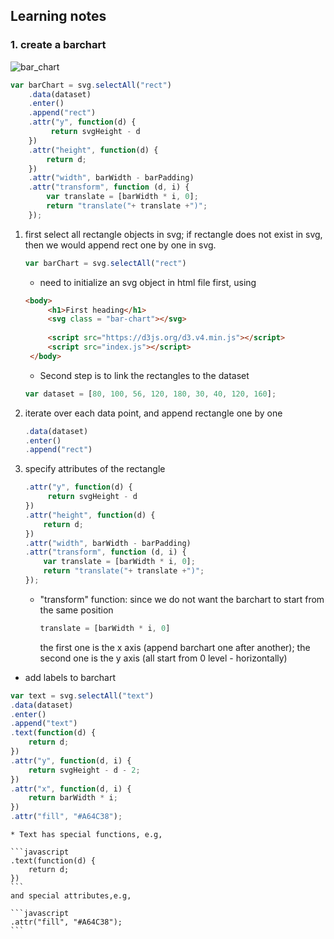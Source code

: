 ## Learning notes

### 1. create a barchart 

![bar_chart](https://github.com/yuanlii/data_visualization_d3/blob/master/img/bar_chart.png)

```javascript
var barChart = svg.selectAll("rect")
    .data(dataset)
    .enter()
    .append("rect")
    .attr("y", function(d) {
         return svgHeight - d 
    })
    .attr("height", function(d) { 
        return d; 
    })
    .attr("width", barWidth - barPadding)
    .attr("transform", function (d, i) {
        var translate = [barWidth * i, 0]; 
        return "translate("+ translate +")";
    });
```

1. first select all rectangle objects in svg;
   if rectangle does not exist in svg, then we would append rect one by one in svg. 
   
    ```javascript
    var barChart = svg.selectAll("rect")
    ```
    
   * need to initialize an svg object in html file first, using 
   
   ```html
   <body>
        <h1>First heading</h1>
        <svg class = "bar-chart"></svg>
        
        <script src="https://d3js.org/d3.v4.min.js"></script>
        <script src="index.js"></script>
    </body>
   ```
   
   * Second step is to link the rectangles to the dataset
   
    ```javascript
    var dataset = [80, 100, 56, 120, 180, 30, 40, 120, 160];
    ```
    
2. iterate over each data point, and append rectangle one by one

    ```javascript
    .data(dataset)
    .enter()
    .append("rect")
    ```
    
3. specify attributes of the rectangle

    ```javascript
    .attr("y", function(d) {
         return svgHeight - d 
    })
    .attr("height", function(d) { 
        return d; 
    })
    .attr("width", barWidth - barPadding)
    .attr("transform", function (d, i) {
        var translate = [barWidth * i, 0]; 
        return "translate("+ translate +")";
    });
    ```

    * "transform" function: 
       since we do not want the barchart to start from the same position
       
        ```javascript
        translate = [barWidth * i, 0] 
        ```
        the first one is the x axis (append barchart one after another); 
        the second one is the y axis (all start from 0 level - horizontally)


* add labels to barchart

```javascript
var text = svg.selectAll("text")
.data(dataset)
.enter()
.append("text")
.text(function(d) {
    return d;
})
.attr("y", function(d, i) {
    return svgHeight - d - 2;
})
.attr("x", function(d, i) {
    return barWidth * i;
})
.attr("fill", "#A64C38");
```

    * Text has special functions, e.g, 

    ```javascript
    .text(function(d) {
        return d;
    })
    ```
    and special attributes,e.g,
    
    ```javascript
    .attr("fill", "#A64C38");
    ```
